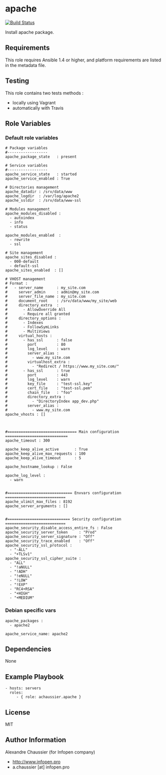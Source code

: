# apache

[![Build Status](https://travis-ci.org/infOpen/ansible-role-apache.svg?branch=master)](https://travis-ci.org/infOpen/ansible-role-apache)

Install apache package.

## Requirements

This role requires Ansible 1.4 or higher, and platform requirements are listed
in the metadata file.

## Testing

This role contains two tests methods :
- locally using Vagrant
- automatically with Travis

## Role Variables

### Default role variables

    # Package variables
    #------------------
    apache_package_state   : present

    # Service variables
    #------------------
    apache_service_state   : started
    apache_service_enabled : True

    # Directories management
    apache_datadir : /srv/data/www
    apache_logdir  : /var/log/apache2
    apache_ssldir  : /srv/data/www-ssl

    # Modules management
    apache_modules_disabled :
      - autoindex
      - info
      - status

    apache_modules_enabled  :
      - rewrite
      - ssl

    # Site management
    apache_sites_disabled :
      - 000-default
      - default-ssl
    apache_sites_enabled  : []

    # VHOST management
    # Format :
    #   - server_name      : my_site.com
    #     server_admin     : admin@my_site.com
    #     server_file_name : my_site.com
    #     document_root    : /srv/data/www/my_site/web
    #     directory_extra  :
    #       - AllowOverride All
    #       - Require all granted
    #     directory_options :
    #       - Indexes
    #       - FollowSymLinks
    #       - MultiViews
    #     virtual_hosts :
    #       - has_ssl      : false
    #         port         : 80
    #         log_level    : warn
    #         server_alias :
    #           - www.my_site.com
    #         virtualhost_extra :
    #           - "Redirect / https://www.my_site.com/"
    #       - has_ssl      : true
    #         port         : 443
    #         log_level    : warn
    #         key_file     : "test-ssl.key"
    #         cert_file    : "test-ssl.pem"
    #         chain_file   : "foo"
    #         directory_extra :
    #           - "DirectoryIndex app_dev.php"
    #         server_alias :
    #           - www.my_site.com
    apache_vhosts : []



    #=============================== Main configuration ============================
    apache_timeout : 300

    apache_keep_alive_active       : True
    apache_keep_alive_max_requests : 100
    apache_keep_alive_timeout      : 5

    apache_hostname_lookup : False

    apache_log_level :
      - warn


    #============================= Envvars configuration ===========================
    apache_ulimit_max_files : 8192
    apache_server_arguments : []


    #============================ Security configuration ===========================
    apache_security_disable_access_entire_fs : False
    apache_security_server_token     : "Prod"
    apache_security_server_signature : "Off"
    apache_security_trace_enabled    : "Off"
    apache_security_ssl_protocol :
      - "-ALL"
      - "+TLSv1"
    apache_security_ssl_cipher_suite :
      - "ALL"
      - "!aNULL"
      - "!ADH"
      - "!eNULL"
      - "!LOW"
      - "!EXP"
      - "RC4+RSA"
      - "+HIGH"
      - "+MEDIUM"

### Debian specific vars

    apache_packages :
      - apache2

    apache_service_name: apache2

## Dependencies

None

## Example Playbook

    - hosts: servers
      roles:
         - { role: achaussier.apache }

## License

MIT

## Author Information

Alexandre Chaussier (for Infopen company)
- http://www.infopen.pro
- a.chaussier [at] infopen.pro
